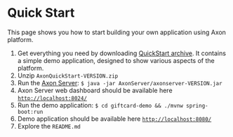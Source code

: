 # Quick Start

This page shows you how to start building your own application using Axon platform.

 1. Get everything you need by downloading [QuickStart archive](https://axoniq.io/download). It contains a simple demo application, designed to show various aspects of the platform.
 2. Unzip `AxonQuickStart-VERSION.zip`
 3. Run the [Axon Server](axon-server.md): `$ java -jar AxonServer/axonserver-VERSION.jar`
 4. Axon Server web dashboard should be available here [`http://localhost:8024/`](http://localhost:8024/)
 5. Run the demo application: `$ cd giftcard-demo && ./mvnw spring-boot:run`
 6. Demo application should be available here [`http://localhost:8080/`](http://localhost:8080/)
 7. Explore the `README.md`

